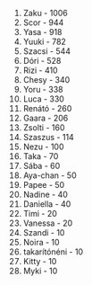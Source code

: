 1. Zaku - 1006
2. Scor - 944
3. Yasa - 918
4. Yuuki - 782
5. Szacsi - 544
6. Dóri - 528
7. Rizi - 410
8. Chesy - 340
9. Yoru - 338
10. Luca - 330
11. Renátó - 260
12. Gaara - 206
13. Zsolti - 160
14. Szaszus - 114
15. Nezu - 100
16. Taka - 70
17. Sába - 60
18. Aya-chan - 50
18. Papee - 50
19. Nadine - 40
19. Daniella - 40
20. Timi - 20
20. Vanessa - 20
21. Szandi - 10
21. Noira - 10
21. takarítónéni - 10
21. Kitty - 10
21. Myki - 10
